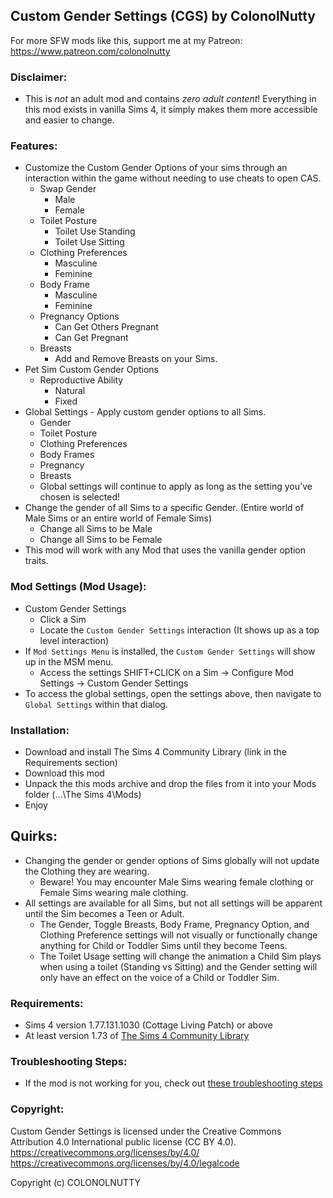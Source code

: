 ## Custom Gender Settings (CGS) by ColonolNutty

For more SFW mods like this, support me at my Patreon: https://www.patreon.com/colonolnutty

### Disclaimer:

- This is *not* an adult mod and contains *zero adult content*! Everything in this mod exists in vanilla Sims 4, it simply makes them more accessible and easier to change.

### Features:

- Customize the Custom Gender Options of your sims through an interaction within the game without needing to use cheats to open CAS.
  - Swap Gender
    - Male
	- Female
  - Toilet Posture
    - Toilet Use Standing
    - Toilet Use Sitting
  - Clothing Preferences
    - Masculine
    - Feminine
  - Body Frame
    - Masculine
    - Feminine
  - Pregnancy Options
    - Can Get Others Pregnant
    - Can Get Pregnant
  - Breasts
    - Add and Remove Breasts on your Sims.
- Pet Sim Custom Gender Options
  - Reproductive Ability
    - Natural
    - Fixed
- Global Settings - Apply custom gender options to all Sims.
  - Gender
  - Toilet Posture
  - Clothing Preferences
  - Body Frames
  - Pregnancy
  - Breasts
  - Global settings will continue to apply as long as the setting you've chosen is selected!
- Change the gender of all Sims to a specific Gender. (Entire world of Male Sims or an entire world of Female Sims)
  - Change all Sims to be Male
  - Change all Sims to be Female
- This mod will work with any Mod that uses the vanilla gender option traits.


### Mod Settings (Mod Usage):

- Custom Gender Settings
  - Click a Sim
  - Locate the `Custom Gender Settings` interaction (It shows up as a top level interaction)
- If `Mod Settings Menu` is installed, the `Custom Gender Settings` will show up in the MSM menu.
  - Access the settings SHIFT+CLICK on a Sim -> Configure Mod Settings -> Custom Gender Settings
- To access the global settings, open the settings above, then navigate to `Global Settings` within that dialog.


### Installation:

- Download and install The Sims 4 Community Library (link in the Requirements section)
- Download this mod
- Unpack the this mods archive and drop the files from it into your Mods folder (...\The Sims 4\Mods\)
- Enjoy


## Quirks:

- Changing the gender or gender options of Sims globally will not update the Clothing they are wearing.
  - Beware! You may encounter Male Sims wearing female clothing or Female Sims wearing male clothing.
- All settings are available for all Sims, but not all settings will be apparent until the Sim becomes a Teen or Adult.
  - The Gender, Toggle Breasts, Body Frame, Pregnancy Option, and Clothing Preference settings will not visually or functionally change anything for Child or Toddler Sims until they become Teens.
  - The Toilet Usage setting will change the animation a Child Sim plays when using a toilet (Standing vs Sitting) and the Gender setting will only have an effect on the voice of a Child or Toddler Sim.
 

### Requirements:

- Sims 4 version 1.77.131.1030 (Cottage Living Patch) or above
- At least version 1.73 of [The Sims 4 Community Library](https://github.com/ColonolNutty/Sims4CommunityLibrary/releases/download/v1.73/sims4communitylib.v1.73.zip)


### Troubleshooting Steps:

- If the mod is not working for you, check out [these troubleshooting steps](https://github.com/ColonolNutty/Sims4CommunityLibrary/wiki/Troubleshooting-Mods%2C-Both-Using-Or-Not-Using-S4CL)

### Copyright:

Custom Gender Settings is licensed under the Creative Commons Attribution 4.0 International public license (CC BY 4.0).
https://creativecommons.org/licenses/by/4.0/
https://creativecommons.org/licenses/by/4.0/legalcode

Copyright (c) COLONOLNUTTY